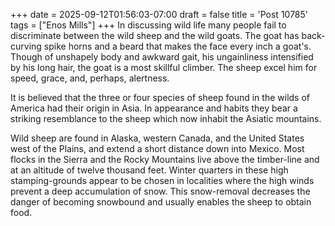 +++
date = 2025-09-12T01:56:03-07:00
draft = false
title = 'Post 10785'
tags = ["Enos Mills"]
+++
In discussing wild life many people fail to discriminate between the wild sheep and the wild goats. The goat has back-curving spike horns and a beard that makes the face every inch a goat's. Though of unshapely body and awkward gait, his ungainliness intensified by his long hair, the goat is a most skillful climber. The sheep excel him for speed, grace, and, perhaps, alertness.

It is believed that the three or four species of sheep found in the wilds of America had their origin in Asia. In appearance and habits they bear a striking resemblance to the sheep which now inhabit the Asiatic mountains.

Wild sheep are found in Alaska, western Canada, and the United States west of the Plains, and extend a short distance down into Mexico. Most flocks in the Sierra and the Rocky Mountains live above the timber-line and at an altitude of twelve thousand feet. Winter quarters in these high stamping-grounds appear to be chosen in localities where the high winds prevent a deep accumulation of snow. This snow-removal decreases the danger of becoming snowbound and usually enables the sheep to obtain food.
